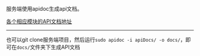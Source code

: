 服务端使用apidoc生成api文档。

[各个相应模块的API文档地址](https://github.com/Movie-ticket-Sale-System/MTSS_Server/tree/master/apiDocs)

---

也可以git clone服务端项目，然后运行`sudo apidoc -i apiDocs/ -o docs/`，即可在`docs/`文件夹下生成API文档